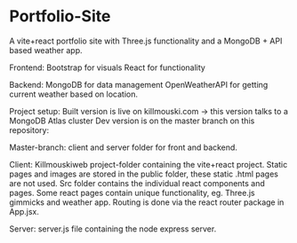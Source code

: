 # Portfolio-Site
A vite+react portfolio site with Three.js functionality and a MongoDB + API based weather app.

Frontend:
Bootstrap for visuals
React for functionality

Backend:
MongoDB for data management
OpenWeatherAPI for getting current weather based on location.

Project setup:
Built version is live on killmouski.com -> this version talks to a MongoDB Atlas cluster
Dev version is on the master branch on this repository:

Master-branch:
client and server folder for front and backend.

Client:
Killmouskiweb project-folder containing the vite+react project.
Static pages and images are stored in the public folder, these static .html pages are not used.
Src folder contains the individual react components and pages.
Some react pages contain unique functionality, eg. Three.js gimmicks and weather app.
Routing is done via the react router package in App.jsx.

Server:
server.js file containing the node express server.
